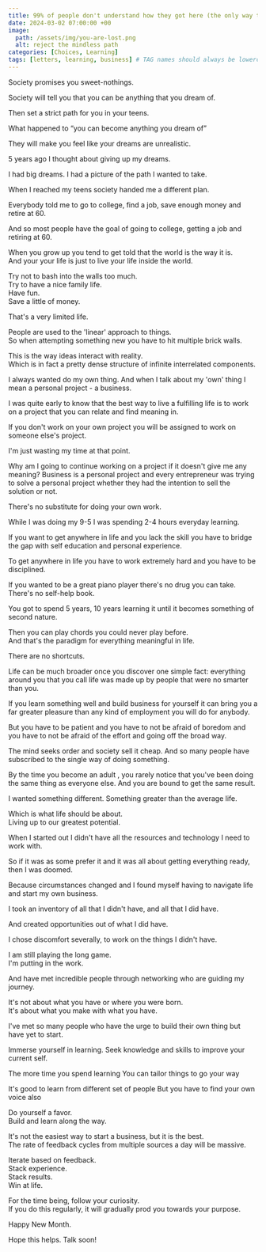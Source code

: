 ```yaml
---
title: 99% of people don't understand how they got here (the only way to set yourself free)
date: 2024-03-02 07:00:00 +00
image:
  path: /assets/img/you-are-lost.png
  alt: reject the mindless path
categories: [Choices, Learning]
tags: [letters, learning, business] # TAG names should always be lowercase
---
```


Society promises you sweet-nothings.

Society will tell you that you can be anything that you dream of.

Then set a strict path for you in your teens.

What happened to “you can become anything you dream of”

They will make you feel like your dreams are unrealistic.

5 years ago I thought about giving up my dreams. 

I had big dreams. I had a picture of the path I wanted to take.

When I reached my teens society handed me a different plan.

Everybody told me to go to college, find a job, save enough money and retire at 60.

And so most people have the goal of going to college, getting a job and retiring at 60. 

When you grow up you tend to get told that the world is the way it is.  
And your your life is just to live your life inside the world.

Try not to bash into the walls too much.  
Try to have a nice family life.   
Have fun.   
Save a little of money.  

That's a very limited life.

People are used to the 'linear' approach to things.  
So when attempting something new you have to hit multiple brick walls.

This is the way ideas interact with reality.  
Which is in fact a pretty dense structure of infinite interrelated components.

I always wanted do my own thing. And when I talk about my 'own' thing I mean a personal project - a business.

I was quite early to know that the best way to live a fulfilling life is to work on a project that you can relate and find meaning in.

If you don't work on your own project you will be assigned to work on someone else's project.

I'm just wasting my time at that point. 

Why am I going to continue working on a project if it doesn't give me any meaning? Business is a personal project and every entrepreneur was trying to solve a personal project whether they had the intention to sell the solution or not.

There's no substitute for doing your own work.

While I was doing my 9-5 I was spending 2-4 hours everyday learning.

If you want to get anywhere in life and you lack the skill you have to bridge the gap with self education and personal experience.

To get anywhere in life you have to work extremely hard and you have to be disciplined.

If you wanted to be a great piano player there's no drug you can take.  
There's no self-help book.

You got to spend 5 years, 10 years learning it until it becomes something of second nature. 

Then you can play chords you could never play before.   
And that's the paradigm for everything meaningful in life.

There are no shortcuts.


Life can be much broader once you discover one simple fact: everything around you that you call life was made up by people that were no smarter than you.

If you learn something well and build business for yourself it can bring you a far greater pleasure than any kind of employment you will do for anybody.

But you have to be patient and you have to not be afraid of boredom and you have to not be afraid of the effort and going off the broad way.

The mind seeks order and society sell it cheap. And so many people have subscribed to the single way of doing something.

By the time you become an adult , you rarely notice that you've been doing the same thing as everyone else. And you are bound to get the same result.

I wanted something different. Something greater than the average life.

Which is what life should be about.  
Living up to our greatest potential. 

When I started out I didn't have all the resources and technology I need to work with.

So if it was as some prefer it and it was all about getting everything ready, then I was doomed. 

Because circumstances changed and I found myself having to navigate life and start my own business.

I took an inventory of all that I didn't have, and all that I did have.

And created opportunities out of what I did have. 

I chose discomfort severally, to work on the things I didn't have. 

I am still playing the long game.  
I'm putting in the work. 

And have met incredible people through networking who are guiding my journey.

It's not about what you have or where you were born.  
It's about what you make with what you have.

I've met so many people who have the urge to build their own thing but have yet to start.

Immerse yourself in learning. Seek knowledge and skills to improve your current self. 

The more time you spend learning
You can tailor things to go your way

It's good to learn from different set of people
But you have to find your own voice also

Do yourself a favor.  
Build and learn along the way.

It's not the easiest way to start a business, but it is the best.  
The rate of feedback cycles from multiple sources a day will be massive.

Iterate based on feedback.  
Stack experience.  
Stack results.  
Win at life.

For the time being, follow your curiosity.  
If you do this regularly, it will gradually prod you towards your purpose.

Happy New Month.

Hope this helps. Talk soon!
